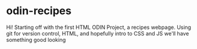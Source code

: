 # odin-recipes

Hi! Starting off with the first HTML ODIN Project, a recipes webpage. Using git for version 
control, HTML, and hopefully intro to CSS and JS we'll have something good looking

